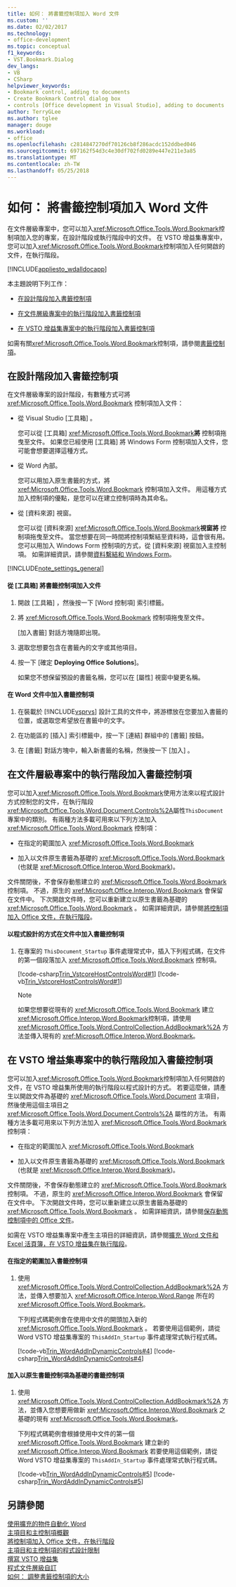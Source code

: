 ```yaml
---
title: 如何： 將書籤控制項加入 Word 文件
ms.custom: ''
ms.date: 02/02/2017
ms.technology:
- office-development
ms.topic: conceptual
f1_keywords:
- VST.Bookmark.Dialog
dev_langs:
- VB
- CSharp
helpviewer_keywords:
- Bookmark control, adding to documents
- Create Bookmark Control dialog box
- controls [Office development in Visual Studio], adding to documents
author: TerryGLee
ms.author: tglee
manager: douge
ms.workload:
- office
ms.openlocfilehash: c2814847270df70126cb8f286acdc152ddbed046
ms.sourcegitcommit: 697162f54d3c4e30df702fd0289e447e211e3a85
ms.translationtype: MT
ms.contentlocale: zh-TW
ms.lasthandoff: 05/25/2018
---
```

# <a name="how-to-add-bookmark-controls-to-word-documents"></a>如何： 將書籤控制項加入 Word 文件
  在文件層級專案中，您可以加入<xref:Microsoft.Office.Tools.Word.Bookmark>控制項加入您的專案，在設計階段或執行階段中的文件。 在 VSTO 增益集專案中，您可以加入<xref:Microsoft.Office.Tools.Word.Bookmark>控制項加入任何開啟的文件，在執行階段。  
  
 [!INCLUDE[appliesto_wdalldocapp](../vsto/includes/appliesto-wdalldocapp-md.md)]  
  
 本主題說明下列工作：  
  
-   [在設計階段加入書籤控制項](#designtime)  
  
-   [在文件層級專案中的執行階段加入書籤控制項](#runtimedoclevel)  
  
-   [在 VSTO 增益集專案中的執行階段加入書籤控制項](#runtimeaddin)  
  
 如需有關<xref:Microsoft.Office.Tools.Word.Bookmark>控制項，請參閱[書籤控制項](../vsto/bookmark-control.md)。  
  
##  <a name="designtime"></a> 在設計階段加入書籤控制項  
 在文件層級專案的設計階段，有數種方式可將 <xref:Microsoft.Office.Tools.Word.Bookmark> 控制項加入文件：  
  
-   從 Visual Studio [工具箱] 。  
  
     您可以從 [工具箱] <xref:Microsoft.Office.Tools.Word.Bookmark>**將** 控制項拖曳至文件。 如果您已經使用 [工具箱]  將 Windows Form 控制項加入文件，您可能會想要選擇這種方式。  
  
-   從 Word 內部。  
  
     您可以用加入原生書籤的方式，將 <xref:Microsoft.Office.Tools.Word.Bookmark> 控制項加入文件。 用這種方式加入控制項的優點，是您可以在建立控制項時為其命名。  
  
-   從 [資料來源]  視窗。  
  
     您可以從 [資料來源] <xref:Microsoft.Office.Tools.Word.Bookmark>**視窗將** 控制項拖曳至文件。 當您想要在同一時間將控制項繫結至資料時，這會很有用。 您可以用加入 Windows Form 控制項的方式，從 [資料來源]  視窗加入主控制項。 如需詳細資訊，請參閱[資料繫結和 Windows Form](/dotnet/framework/winforms/data-binding-and-windows-forms)。  
  
 [!INCLUDE[note_settings_general](../sharepoint/includes/note-settings-general-md.md)]  
  
#### <a name="to-add-a-bookmark-control-to-a-document-from-the-toolbox"></a>從 [工具箱] 將書籤控制項加入文件  
  
1.  開啟 [工具箱]  ，然後按一下 [Word 控制項]  索引標籤。  
  
2.  將 <xref:Microsoft.Office.Tools.Word.Bookmark> 控制項拖曳至文件。  
  
     [加入書籤]  對話方塊隨即出現。  
  
3.  選取您想要包含在書籤內的文字或其他項目。  
  
4.  按一下 [確定 **Deploying Office Solutions**]。  
  
     如果您不想保留預設的書籤名稱，您可以在 [屬性]  視窗中變更名稱。  
  
#### <a name="to-add-a-bookmark-control-to-a-document-in-word"></a>在 Word 文件中加入書籤控制項  
  
1.  在裝載於 [!INCLUDE[vsprvs](../sharepoint/includes/vsprvs-md.md)] 設計工具的文件中，將游標放在您要加入書籤的位置，或選取您希望放在書籤中的文字。  
  
2.  在功能區的 [插入]  索引標籤中，按一下 [連結]  群組中的 [書籤]  按鈕。  
  
3.  在 [書籤]  對話方塊中，輸入新書籤的名稱，然後按一下 [加入] 。  
  
##  <a name="runtimedoclevel"></a> 在文件層級專案中的執行階段加入書籤控制項  
 您可以加入<xref:Microsoft.Office.Tools.Word.Bookmark>使用方法來以程式設計方式控制您的文件，在執行階段<xref:Microsoft.Office.Tools.Word.Document.Controls%2A>屬性`ThisDocument`專案中的類別。 有兩種方法多載可用來以下列方法加入 <xref:Microsoft.Office.Tools.Word.Bookmark> 控制項：  
  
-   在指定的範圍加入 <xref:Microsoft.Office.Tools.Word.Bookmark>  
  
-   加入以文件原生書籤為基礎的 <xref:Microsoft.Office.Tools.Word.Bookmark> (也就是 <xref:Microsoft.Office.Interop.Word.Bookmark>)。  
  
 文件關閉後，不會保存動態建立的 <xref:Microsoft.Office.Tools.Word.Bookmark> 控制項。 不過，原生的 <xref:Microsoft.Office.Interop.Word.Bookmark> 會保留在文件中。 下次開啟文件時，您可以重新建立以原生書籤為基礎的 <xref:Microsoft.Office.Tools.Word.Bookmark> 。 如需詳細資訊，請參閱[將控制項加入 Office 文件，在執行階段](../vsto/adding-controls-to-office-documents-at-run-time.md)。  
  
#### <a name="to-add-a-bookmark-control-to-a-document-programmatically"></a>以程式設計的方式在文件中加入書籤控制項  
  
1.  在專案的 `ThisDocument_Startup` 事件處理常式中，插入下列程式碼，在文件的第一個段落加入 <xref:Microsoft.Office.Tools.Word.Bookmark> 控制項。  
  
     [!code-csharp[Trin_VstcoreHostControlsWord#1](../vsto/codesnippet/CSharp/trin_vstcorehostcontrolsword/ThisDocument.cs#1)]
     [!code-vb[Trin_VstcoreHostControlsWord#1](../vsto/codesnippet/VisualBasic/Trin_VstcoreHostControlsWordVB/ThisDocument.vb#1)]  
  
    > [!NOTE]  
    >  如果您想要從現有的 <xref:Microsoft.Office.Tools.Word.Bookmark> 建立 <xref:Microsoft.Office.Interop.Word.Bookmark>控制項，請使用 <xref:Microsoft.Office.Tools.Word.ControlCollection.AddBookmark%2A> 方法並傳入現有的 <xref:Microsoft.Office.Interop.Word.Bookmark>。  
  
##  <a name="runtimeaddin"></a> 在 VSTO 增益集專案中的執行階段加入書籤控制項  
 您可以加入<xref:Microsoft.Office.Tools.Word.Bookmark>控制項加入任何開啟的文件，在 VSTO 增益集所使用的執行階段以程式設計的方式。 若要這麼做，請產生以開啟文件為基礎的 <xref:Microsoft.Office.Tools.Word.Document> 主項目，然後使用這個主項目之 <xref:Microsoft.Office.Tools.Word.Document.Controls%2A> 屬性的方法。 有兩種方法多載可用來以下列方法加入 <xref:Microsoft.Office.Tools.Word.Bookmark> 控制項：  
  
-   在指定的範圍加入 <xref:Microsoft.Office.Tools.Word.Bookmark>  
  
-   加入以文件原生書籤為基礎的 <xref:Microsoft.Office.Tools.Word.Bookmark> (也就是 <xref:Microsoft.Office.Interop.Word.Bookmark>)。  
  
 文件關閉後，不會保存動態建立的 <xref:Microsoft.Office.Tools.Word.Bookmark> 控制項。 不過，原生的 <xref:Microsoft.Office.Interop.Word.Bookmark> 會保留在文件中。 下次開啟文件時，您可以重新建立以原生書籤為基礎的 <xref:Microsoft.Office.Tools.Word.Bookmark> 。 如需詳細資訊，請參閱[保存動態控制項中的 Office 文件](../vsto/persisting-dynamic-controls-in-office-documents.md)。  
  
 如需在 VSTO 增益集專案中產生主項目的詳細資訊，請參閱[擴充 Word 文件和 Excel 活頁簿，在 VSTO 增益集在執行階段](../vsto/extending-word-documents-and-excel-workbooks-in-vsto-add-ins-at-run-time.md)。  
  
#### <a name="to-add-a-bookmark-control-at-a-specified-range"></a>在指定的範圍加入書籤控制項  
  
1.  使用 <xref:Microsoft.Office.Tools.Word.ControlCollection.AddBookmark%2A> 方法，並傳入想要加入 <xref:Microsoft.Office.Interop.Word.Range> 所在的 <xref:Microsoft.Office.Tools.Word.Bookmark>。  
  
     下列程式碼範例會在使用中文件的開頭加入新的 <xref:Microsoft.Office.Tools.Word.Bookmark> 。 若要使用這個範例，請從 Word VSTO 增益集專案的 `ThisAddIn_Startup` 事件處理常式執行程式碼。  
  
     [!code-vb[Trin_WordAddInDynamicControls#4](../vsto/codesnippet/VisualBasic/trin_wordaddindynamiccontrols/ThisAddIn.vb#4)]
     [!code-csharp[Trin_WordAddInDynamicControls#4](../vsto/codesnippet/CSharp/Trin_WordAddInDynamicControls/ThisAddIn.cs#4)]  
  
#### <a name="to-add-a-bookmark-control-that-is-based-on-a-native-bookmark-control"></a>加入以原生書籤控制項為基礎的書籤控制項  
  
1.  使用 <xref:Microsoft.Office.Tools.Word.ControlCollection.AddBookmark%2A> 方法，並傳入您想要用做新 <xref:Microsoft.Office.Interop.Word.Bookmark> 之基礎的現有 <xref:Microsoft.Office.Tools.Word.Bookmark>。  
  
     下列程式碼範例會根據使用中文件的第一個 <xref:Microsoft.Office.Tools.Word.Bookmark> 建立新的 <xref:Microsoft.Office.Interop.Word.Bookmark> 若要使用這個範例，請從 Word VSTO 增益集專案的 `ThisAddIn_Startup` 事件處理常式執行程式碼。  
  
     [!code-vb[Trin_WordAddInDynamicControls#5](../vsto/codesnippet/VisualBasic/trin_wordaddindynamiccontrols/ThisAddIn.vb#5)]
     [!code-csharp[Trin_WordAddInDynamicControls#5](../vsto/codesnippet/CSharp/Trin_WordAddInDynamicControls/ThisAddIn.cs#5)]  
  
## <a name="see-also"></a>另請參閱  
 [使用擴充的物件自動化 Word](../vsto/automating-word-by-using-extended-objects.md)   
 [主項目和主控制項概觀](../vsto/host-items-and-host-controls-overview.md)   
 [將控制項加入 Office 文件，在執行階段](../vsto/adding-controls-to-office-documents-at-run-time.md)   
 [主項目和主控制項的程式設計限制](../vsto/programmatic-limitations-of-host-items-and-host-controls.md)   
 [撰寫 VSTO 增益集](../vsto/programming-vsto-add-ins.md)   
 [程式文件層級自訂](../vsto/programming-document-level-customizations.md)   
 [如何： 調整書籤控制項的大小](../vsto/how-to-resize-bookmark-controls.md)  
  
  